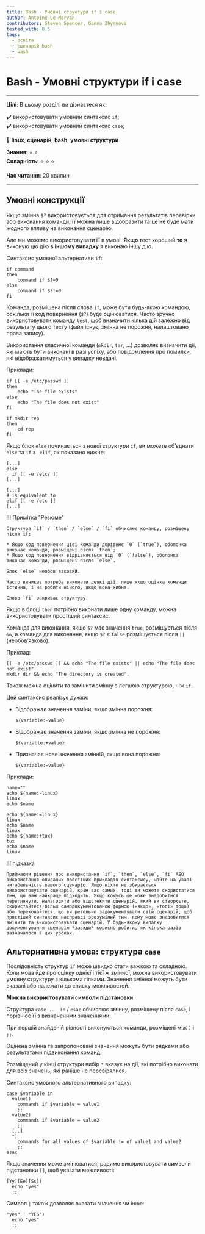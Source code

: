 ```yaml
---
title: Bash - Умовні структури if і case
author: Antoine Le Morvan
contributors: Steven Spencer, Ganna Zhyrnova
tested_with: 8.5
tags:
  - освіта
  - сценарій bash
  - bash
---
```


# Bash - Умовні структури if і case

****

**Цілі**: В цьому розділі ви дізнаєтеся як:

:heavy_check_mark: використовувати умовний синтаксис `if`;  
:heavy_check_mark: використовувати умовний синтаксис `case`;

:checkered_flag: **linux**, **сценарій**, **bash**, **умовні структури**

**Знання**: :star: :star:  
**Складність**: :star: :star: :star:

**Час читання**: 20 хвилин

****

## Умовні конструкції

Якщо змінна `$?` використовується для отримання результатів перевірки або виконання команди, її можна лише відобразити та це не буде мати жодного впливу на виконання сценарію.

Але ми можемо використовувати її в умові. **Якщо** тест хороший **то** я виконую цю дію **в іншому випадку** я виконаю іншу дію.

Синтаксис умовної альтернативи `if`:

```
if command
then
    command if $?=0
else
    command if $?!=0
fi
```

Команда, розміщена після слова `if`, може бути будь-якою командою, оскільки її код повернення (`$?`) буде оцінюватися. Часто зручно використовувати команду `test`, щоб визначити кілька дій залежно від результату цього тесту (файл існує, змінна не порожня, налаштовано права запису).

Використання класичної команди (`mkdir`, `tar`, ...) дозволяє визначити дії, які мають бути виконані в разі успіху, або повідомлення про помилки, які відображатимуться у випадку невдачі.

Приклади:

```
if [[ -e /etc/passwd ]]
then
    echo "The file exists"
else
    echo "The file does not exist"
fi

if mkdir rep
then
    cd rep
fi
```

Якщо блок `else` починається з нової структури `if`, ви можете об’єднати `else` та `if` з ` elif`, як показано нижче:

```
[...]
else
  if [[ -e /etc/ ]]
[...]

[...]
# is equivalent to
elif [[ -e /etc ]]
[...]
```

!!! Примітка "Резюме"

    Структура `if` / `then` / `else` / `fi` обчислює команду, розміщену після if:

    * Якщо код повернення цієї команди дорівнює `0` (`true`), оболонка виконає команди, розміщені після `then`;
    * Якщо код повернення відрізняється від `0` (`false`), оболонка виконає команди, розміщені після `else`.

    Блок `else` необов'язковий.

    Часто виникає потреба виконати деякі дії, лише якщо оцінка команди істинна, і не робити нічого, якщо вона хибна.

    Слово `fi` закриває структуру.

Якщо в блоці `then` потрібно виконати лише одну команду, можна використовувати простіший синтаксис.

Команда для виконання, якщо `$?` має значення `true`, розміщується після `&&`, а команда для виконання, якщо `$?` є `false` розміщується після `||` (необов’язково).

Приклад:

```
[[ -e /etc/passwd ]] && echo "The file exists" || echo "The file does not exist"
mkdir dir && echo "The directory is created".
```

Також можна оцінити та замінити змінну з легшою структурою, ніж `if`.

Цей синтаксис реалізує дужки:

* Відображає значення заміни, якщо змінна порожня:
    ```
    ${variable:-value}
    ```
* Відображає значення заміни, якщо змінна не порожня:
    ```
    ${variable:+value}
    ```
* Призначає нове значення змінній, якщо вона порожня:
    ```
    ${variable:=value}
    ```

Приклади:

```
name=""
echo ${name:-linux}
linux
echo $name

echo ${name:=linux}
linux
echo $name
linux
echo ${name:+tux}
tux
echo $name
linux
```

!!! підказка

    Приймаючи рішення про використання `if`, `then`, `else`, `fi` АБО використання описаних простіших прикладів синтаксису, майте на увазі читабельність вашого сценарію. Якщо ніхто не збирається використовувати сценарій, крім вас самих, тоді ви можете скористатися тим, що вам найкраще підходить. Якщо комусь ще може знадобитися переглянути, налагодити або відстежити сценарій, який ви створюєте, скористайтеся більш самодокументованою формою («якщо», «тоді» тощо) або переконайтеся, що ви ретельно задокументували свій сценарій, щоб простіший синтаксис насправді зрозумілий тим, кому може знадобитися змінити та використовувати сценарій. У будь-якому випадку документування сценарію *завжди* корисно робити, як кілька разів зазначалося в цих уроках.

## Альтернативна умова: структура `case`

Послідовність структур `if` може швидко стати важкою та складною. Коли мова йде про оцінку однієї і тієї ж змінної, можна використовувати умовну структуру з кількома гілками. Значення змінної можуть бути вказані або належати до списку можливостей.

**Можна використовувати символи підстановки**.

Структура `case ... in` / `esac` обчислює змінну, розміщену після `case`, і порівнює її з визначеними значеннями.

При першій знайденій рівності виконуються команди, розміщені між `)` і `;;`.

Оцінена змінна та запропоновані значення можуть бути рядками або результатами підвиконання команд.

Розміщений у кінці структури вибір `*` вказує на дії, які потрібно виконати для всіх значень, які раніше не перевірялися.

Синтаксис умовного альтернативного випадку:

```
case $variable in
  value1)
    commands if $variable = value1
    ;;
  value2)
    commands if $variable = value2
    ;;
  [..]
  *)
    commands for all values of $variable != of value1 and value2
    ;;
esac
```

Якщо значення може змінюватися, радимо використовувати символи підстановки `[]`, щоб указати можливості:

```
[Yy][Ee][Ss])
  echo "yes"
  ;;
```

Символ `|` також дозволяє вказати значення чи інше:

```
"yes" | "YES")
  echo "yes"
  ;;
```

